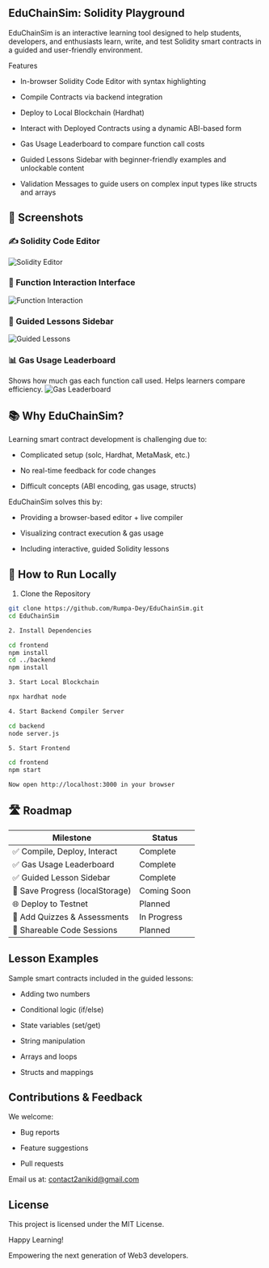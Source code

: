 ## EduChainSim: Solidity Playground

EduChainSim is an interactive learning tool designed to help students, developers, and enthusiasts learn, write, and test Solidity smart contracts in a guided and user-friendly environment.


 Features

-	In-browser Solidity Code Editor with syntax highlighting

-	Compile Contracts via backend integration 

-	Deploy to Local Blockchain (Hardhat)

-	Interact with Deployed Contracts using a dynamic ABI-based form

-	Gas Usage Leaderboard to compare function call costs

-	Guided Lessons Sidebar with beginner-friendly examples and unlockable content

-	Validation Messages to guide users on complex input types like structs and arrays 


 ## 📸 Screenshots

### ✍️ Solidity Code Editor
![Solidity Editor](screenshots/editor.png)

### 🔧 Function Interaction Interface
![Function Interaction](screenshots/function_interaction.png)

### 📘 Guided Lessons Sidebar
![Guided Lessons](screenshots/guided_lessons.png)

### 📊 Gas Usage Leaderboard
Shows how much gas each function call used. Helps learners compare efficiency.
![Gas Leaderboard](screenshots/gas_leaderboard.png)


 
 ## 📚 Why EduChainSim?

Learning smart contract development is challenging due to:

- Complicated setup (solc, Hardhat, MetaMask, etc.)

- No real-time feedback for code changes

- Difficult concepts (ABI encoding, gas usage, structs)

EduChainSim solves this by:

- Providing a browser-based editor + live compiler

- Visualizing contract execution & gas usage

- Including interactive, guided Solidity lessons

 ## 🔧 How to Run Locally

1. Clone the Repository

```bash
git clone https://github.com/Rumpa-Dey/EduChainSim.git
cd EduChainSim

2. Install Dependencies

cd frontend
npm install
cd ../backend
npm install

3. Start Local Blockchain

npx hardhat node

4. Start Backend Compiler Server

cd backend
node server.js

5. Start Frontend

cd frontend
npm start

Now open http://localhost:3000 in your browser

```

## 🛣️ Roadmap
 

| Milestone                     | Status       |
|------------------------------|--------------|
| ✅ Compile, Deploy, Interact | Complete     |
| ✅ Gas Usage Leaderboard     | Complete     |
| ✅ Guided Lesson Sidebar     | Complete     |
| 🧠 Save Progress (localStorage) | Coming Soon |
| 🌐 Deploy to Testnet         | Planned      |
| 📝 Add Quizzes & Assessments| In Progress  |
| 🔗 Shareable Code Sessions   | Planned      |



##  Lesson Examples
 
Sample smart contracts included in the guided lessons:

- Adding two numbers

- Conditional logic (if/else)

- State variables (set/get)

- String manipulation

- Arrays and loops

- Structs and mappings


## Contributions & Feedback

We welcome:

- Bug reports

- Feature suggestions

- Pull requests

Email us at: contact2anikid@gmail.com


## License

This project is licensed under the MIT License.

Happy Learning! 

Empowering the next generation of Web3 developers.


